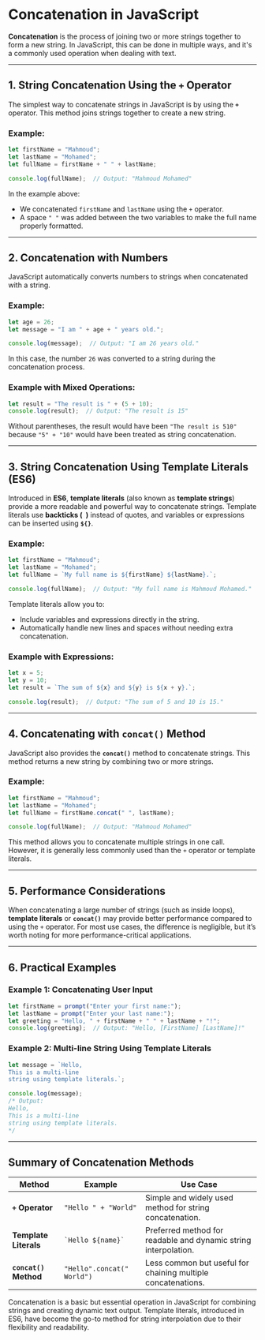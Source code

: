 # Concatenation in JavaScript

**Concatenation** is the process of joining two or more strings together to form a new string. In JavaScript, this can be done in multiple ways, and it's a commonly used operation when dealing with text.

---

## 1. String Concatenation Using the `+` Operator

The simplest way to concatenate strings in JavaScript is by using the **`+`** operator. This method joins strings together to create a new string.

### Example:

```js
let firstName = "Mahmoud";
let lastName = "Mohamed";
let fullName = firstName + " " + lastName;

console.log(fullName);  // Output: "Mahmoud Mohamed"
```

In the example above:
- We concatenated `firstName` and `lastName` using the `+` operator.
- A space `" "` was added between the two variables to make the full name properly formatted.

---

## 2. Concatenation with Numbers

JavaScript automatically converts numbers to strings when concatenated with a string.

### Example:

```js
let age = 26;
let message = "I am " + age + " years old.";

console.log(message);  // Output: "I am 26 years old."
```

In this case, the number `26` was converted to a string during the concatenation process.

### Example with Mixed Operations:

```js
let result = "The result is " + (5 + 10);
console.log(result);  // Output: "The result is 15"
```

Without parentheses, the result would have been `"The result is 510"` because `"5" + "10"` would have been treated as string concatenation.

---

## 3. String Concatenation Using Template Literals (ES6)

Introduced in **ES6**, **template literals** (also known as **template strings**) provide a more readable and powerful way to concatenate strings. Template literals use **backticks (` `)** instead of quotes, and variables or expressions can be inserted using **`${}`**.

### Example:

```js
let firstName = "Mahmoud";
let lastName = "Mohamed";
let fullName = `My full name is ${firstName} ${lastName}.`;

console.log(fullName);  // Output: "My full name is Mahmoud Mohamed."
```

Template literals allow you to:
- Include variables and expressions directly in the string.
- Automatically handle new lines and spaces without needing extra concatenation.

### Example with Expressions:

```js
let x = 5;
let y = 10;
let result = `The sum of ${x} and ${y} is ${x + y}.`;

console.log(result);  // Output: "The sum of 5 and 10 is 15."
```

---

## 4. Concatenating with `concat()` Method

JavaScript also provides the **`concat()`** method to concatenate strings. This method returns a new string by combining two or more strings.

### Example:

```js
let firstName = "Mahmoud";
let lastName = "Mohamed";
let fullName = firstName.concat(" ", lastName);

console.log(fullName);  // Output: "Mahmoud Mohamed"
```

This method allows you to concatenate multiple strings in one call. However, it is generally less commonly used than the `+` operator or template literals.

---

## 5. Performance Considerations

When concatenating a large number of strings (such as inside loops), **template literals** or **`concat()`** may provide better performance compared to using the `+` operator. For most use cases, the difference is negligible, but it’s worth noting for more performance-critical applications.

---

## 6. Practical Examples

### Example 1: Concatenating User Input

```js
let firstName = prompt("Enter your first name:");
let lastName = prompt("Enter your last name:");
let greeting = "Hello, " + firstName + " " + lastName + "!";
console.log(greeting);  // Output: "Hello, [FirstName] [LastName]!"
```

### Example 2: Multi-line String Using Template Literals

```js
let message = `Hello,
This is a multi-line
string using template literals.`;

console.log(message);
/* Output:
Hello,
This is a multi-line
string using template literals.
*/
```

---

## Summary of Concatenation Methods

| Method                | Example                                       | Use Case                                                       |
|-----------------------|-----------------------------------------------|----------------------------------------------------------------|
| **`+` Operator**       | `"Hello " + "World"`                          | Simple and widely used method for string concatenation.         |
| **Template Literals**  | `` `Hello ${name}` ``                         | Preferred method for readable and dynamic string interpolation. |
| **`concat()` Method**  | `"Hello".concat(" World")`                    | Less common but useful for chaining multiple concatenations.    |

Concatenation is a basic but essential operation in JavaScript for combining strings and creating dynamic text output. Template literals, introduced in ES6, have become the go-to method for string interpolation due to their flexibility and readability.